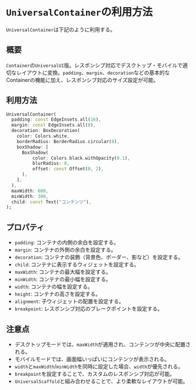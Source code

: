 # `UniversalContainer`の利用方法

`UniversalContainer`は下記のように利用する。

## 概要

`Container`の`UniversalUI`版。レスポンシブ対応でデスクトップ・モバイルで適切なレイアウトに変換。`padding`、`margin`、`decoration`などの基本的なContainerの機能に加え、レスポンシブ対応のサイズ設定が可能。

## 利用方法

```dart
UniversalContainer(
  padding: const EdgeInsets.all(16),
  margin: const EdgeInsets.all(8),
  decoration: BoxDecoration(
    color: Colors.white,
    borderRadius: BorderRadius.circular(8),
    boxShadow: [
      BoxShadow(
          color: Colors.black.withOpacity(0.1),
          blurRadius: 8,
          offset: const Offset(0, 2),
      ),
    ],
  ),
  maxWidth: 600,
  minWidth: 300,
  child: const Text("コンテンツ"),
);
```

## プロパティ

- `padding`: コンテナの内側の余白を設定する。
- `margin`: コンテナの外側の余白を設定する。
- `decoration`: コンテナの装飾（背景色、ボーダー、影など）を設定する。
- `child`: コンテナに表示するウィジェットを設定する。
- `maxWidth`: コンテナの最大幅を設定する。
- `minWidth`: コンテナの最小幅を設定する。
- `width`: コンテナの幅を設定する。
- `height`: コンテナの高さを設定する。
- `alignment`: 子ウィジェットの配置を設定する。
- `breakpoint`: レスポンシブ対応のブレークポイントを設定する。

## 注意点

- デスクトップモードでは、`maxWidth`が適用され、コンテンツが中央に配置される。
- モバイルモードでは、画面幅いっぱいにコンテンツが表示される。
- `width`と`maxWidth`/`minWidth`を同時に設定した場合、`width`が優先される。
- `breakpoint`を設定することで、カスタムのレスポンシブ対応が可能。
- `UniversalScaffold`と組み合わせることで、より柔軟なレイアウトが可能。
